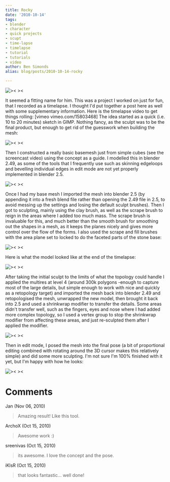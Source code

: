 ```yaml
---
title: Rocky
date: '2010-10-14'
tags:
- blender
- character
- quick projects
- scupt
- time-lapse
- timelapse
- tutorial
- tutorials
- video
author: Ben Simonds
alias: blog/posts/2010-10-14-rocky

---
```


![>< ><](/images/old/rocky_wip6.jpg)

It seemed a fitting name for him. This was a project I worked on just for fun, that I recorded as a timelapse. I thought I'd put together a post here as well with some supplementary information. Here is the timelapse video to get things rolling: [vimeo vimeo.com/15803468]  The idea started as a quick (i.e. 10 to 20 minutes) sketch in GIMP. Nothing fancy, as the sculpt was to be the final product, but enough to get rid of the guesswork when building the mesh:

![>< ><](/images/old/rocky_concepts.jpg)

Then I constructed a really basic basemesh just from simple cubes (see the screencast video)﻿ using the concept as a guide. I modelled this in blender 2.49, as some of the tools that I frequently use such as skinning edgeloops and bevelling individual edges in edit mode are not yet properly implemented in blender 2.5. 

![>< ><](/images/old/screenshot-1.jpg)

Once I had my base mesh I imported the mesh into blender 2.5 (by appending it into a fresh blend file rather than opening the 2.49 file in 2.5, to avoid messing up the settings and losing the default sculpt brushes). Then I got to sculpting, mainly using the clay brush, as well as the scrape brush to reign in the areas where I added too much mass. The scrape brush is invaluable for this, and much better than the smooth brush for smoothing out the shapes in a mesh, as it keeps the planes nicely and gives more control over the flow of the forms. I also used the scrape and fill brushes with the area plane set to locked to do the faceted parts of the ﻿stone base:

![>< ><](/images/old/screenshot-2.jpg)

Here is what the model looked like at the end of the timelapse:

![>< ><](/images/old/rocky_wip3.jpg)

After taking the initial sculpt to the limits of what the topology could handle I applied the multires at level 4 (around 300k polygons -enough to capture most of the large details, but simple enough to work with nice and quickly as a retopology target) and imported the mesh back into blender 2.49 and retopologised the mesh, unwrapped the new model, then brought it back into 2.5 and used a shrinkwrap modifier to transfer the details. Some areas didn't transfer well, such as the fingers, eyes and nose where I had added more complex topology, so I used a vertex group to stop the shrinkwrap modifier from affecting these areas, and just re-sculpted them after I applied the modifier.

![>< ><](/images/old/rocky_wip4.png)

Then in edit mode, I posed the mesh into the final pose (a bit of proportional editing combined with rotating around the 3D cursor makes this relatively simple) and did some more sculpting. I'm not sure I'm 100% finished with it yet, but I'm happy with how he looks:

![>< ><](/images/old/turn.jpg)



# Comments


Jan (Nov 06, 2010)
> Amazing result! Like this tool.

ArchoX (Oct 15, 2010)
> Awesome work :)

sreenivas (Oct 15, 2010)
> its awesome. I love the concept and the pose.

iKlsR (Oct 15, 2010)
> that looks fantastic... well done!
